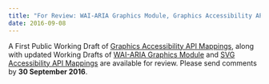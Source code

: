 ```yaml
---
title: "For Review: WAI-ARIA Graphics Module, Graphics Accessibility API Mappings, and SVG Accessibility API Mappings"
date: 2016-09-08
---
```

<p>A First Public Working Draft of <a href="http://www.w3.org/TR/2016/Wd-graphics-aam-1.0-20160908/">Graphics Accessibility API Mappings</a>, along with updated Working Drafts of <a href="http://www.w3.org/TR/2016/WD-graphics-aria-1.0-20160908/">WAI-ARIA Graphics Module</a> and <a href="http://www.w3.org/TR/2016/WD-svg-aam-1.0-20160908/">SVG Accessibility API Mappings</a> are available for review. Please send comments by <strong>30 September 2016</strong>.</p>